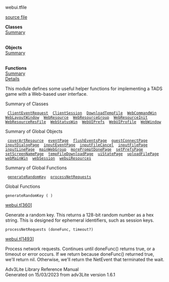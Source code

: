 <span class="title">webui.t</span><span class="type">file</span>

[source file](../source/webui.t.html)

**Classes**  
[Summary](#_ClassSummary_)  
 

**Objects**  
[Summary](#_ObjectSummary_)  
 

**Functions**  
[Summary](#_FunctionSummary_)  
[Details](#_Functions_)

<div class="fdesc">

This module defines some useful helper functions for implementing a TADS
game with a Web-based user interface.

</div>

<span id="_ClassSummary_"></span>

<div class="mjhd">

<span class="hdln">Summary of Classes</span>  

</div>

` `[`ClientEventRequest`](../object/ClientEventRequest.html)`  `[`ClientSession`](../object/ClientSession.html)`  `[`DownloadTempFile`](../object/DownloadTempFile.html)`  `[`WebCommandWin`](../object/WebCommandWin.html)`  `[`WebLayoutWindow`](../object/WebLayoutWindow.html)`  `[`WebResource`](../object/WebResource.html)`  `[`WebResourceGroup`](../object/WebResourceGroup.html)`  `[`WebResourceInit`](../object/WebResourceInit.html)`  `[`WebResourceResFile`](../object/WebResourceResFile.html)`  `[`WebStatusWin`](../object/WebStatusWin.html)`  `[`WebUIPrefs`](../object/WebUIPrefs.html)`  `[`WebUIProfile`](../object/WebUIProfile.html)`  `[`WebWindow`](../object/WebWindow.html)`  `
<span id="_ObjectSummary_"></span>

<div class="mjhd">

<span class="hdln">Summary of Global Objects</span>  

</div>

` `[`coverArtResource`](../object/coverArtResource.html)`  `[`eventPage`](../object/eventPage.html)`  `[`flushEventsPage`](../object/flushEventsPage.html)`  `[`guestConnectPage`](../object/guestConnectPage.html)`  `[`inputDialogPage`](../object/inputDialogPage.html)`  `[`inputEventPage`](../object/inputEventPage.html)`  `[`inputFileCancel`](../object/inputFileCancel.html)`  `[`inputFilePage`](../object/inputFilePage.html)`  `[`inputLinePage`](../object/inputLinePage.html)`  `[`mainWebGroup`](../object/mainWebGroup.html)`  `[`morePromptDonePage`](../object/morePromptDonePage.html)`  `[`setPrefsPage`](../object/setPrefsPage.html)`  `[`setScreenNamePage`](../object/setScreenNamePage.html)`  `[`tempFileDownloadPage`](../object/tempFileDownloadPage.html)`  `[`uiStatePage`](../object/uiStatePage.html)`  `[`uploadFilePage`](../object/uploadFilePage.html)`  `[`webMainWin`](../object/webMainWin.html)`  `[`webSession`](../object/webSession.html)`  `[`webuiResources`](../object/webuiResources.html)`  `
<span id="FunctionSummary_"></span>

<div class="mjhd">

<span class="hdln">Summary of Global Functions</span>  

</div>

` `[`generateRandomKey`](#generateRandomKey)`  `[`processNetRequests`](#processNetRequests)`  `

<span id="_Functions_"></span>

<div class="mjhd">

<span class="hdln">Global Functions</span>  

</div>

<span id="generateRandomKey"></span>

`generateRandomKey ( )`

[webui.t](../file/webui.t.html)\[[360](../source/webui.t.html#360)\]

<div class="desc">

Generate a random key. This returns a 128-bit random number as a hex
string. This is designed for ephemeral identifiers, such as session
keys.

</div>

<span id="processNetRequests"></span>

`processNetRequests (doneFunc, timeout?)`

[webui.t](../file/webui.t.html)\[[1493](../source/webui.t.html#1493)\]

<div class="desc">

Process network requests. Continues until doneFunc() returns true, or a
timeout or error occurs. If we return because doneFunc() returned true,
we'll return nil. Otherwise, we'll return the NetEvent that terminated
the wait.

</div>

<div class="ftr">

Adv3Lite Library Reference Manual  
Generated on 15/03/2023 from adv3Lite version 1.6.1

</div>
